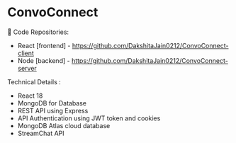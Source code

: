 # ConvoConnect


🔗 Code Repositories:
- React [frontend] - https://github.com/DakshitaJain0212/ConvoConnect-client
- Node [backend] - https://github.com/DakshitaJain0212/ConvoConnect-server 

 Technical Details :
- React 18 
- MongoDB for Database
- REST API using Express
- API Authentication using JWT token and cookies
- MongoDB Atlas cloud database
- StreamChat API
